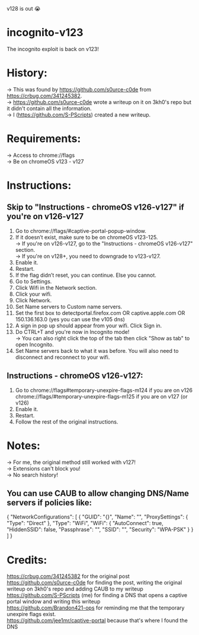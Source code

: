v128 is out 😭

# incognito-v123
The incognito exploit is back on v123!

# History:
-> This was found by https://github.com/s0urce-c0de from https://crbug.com/341245382. <br> 
-> https://github.com/s0urce-c0de wrote a writeup on it on 3kh0's repo but it didn't contain all the information. <br> 
-> I (https://github.com/S-PScripts) created a new writeup. <br> 

# Requirements:
-> Access to chrome://flags <br> 
-> Be on chromeOS v123 - v127 <br> 

# Instructions:
## Skip to "Instructions - chromeOS v126-v127" if you're on v126-v127
1. Go to chrome://flags/#captive-portal-popup-window.
2. If it doesn’t exist, make sure to be on chromeOS v123-125. <br> 
   -> If you're on v126-v127, go to the "Instructions - chromeOS v126-v127" section. <br> 
   -> If you're on v128+, you need to downgrade to v123-v127. <br> 
3. Enable it.
4. Restart.
5. If the flag didn’t reset, you can continue. Else you cannot.
6. Go to Settings.
7. Click Wifi in the Network section.
8. Click your wifi.
9. Click Network.
10. Set Name servers to Custom name servers.
11. Set the first box to detectportal.firefox.com OR captive.apple.com OR 150.136.163.0 (yes you can use the v105 dns)
12. A sign in pop up should appear from your wifi. Click Sign in.
13. Do CTRL+T and you're now in Incognito mode! <br>
   -> You can also right click the top of the tab then click "Show as tab" to open Incognito. <br>
15. Set Name servers back to what it was before. You will also need to disconnect and reconnect to your wifi.

## Instructions - chromeOS v126-v127:
1. Go to chrome://flags#temporary-unexpire-flags-m124 if you are on v126 <br> 
         chrome://flags/#temporary-unexpire-flags-m125 if you are on v127 (or v126) <br> 
2. Enable it.
3. Restart.
4. Follow the rest of the original instructions.

# Notes:
-> For me, the original method still worked with v127! <br>
-> Extensions can't block you! <br>
-> No search history! <br>

## You can use CAUB to allow changing DNS/Name servers if policies like:

{
   "NetworkConfigurations": [ {
      "GUID": "{<redacted>}",
      "Name": "<redacted>",
      "ProxySettings": {
         "Type": "Direct"
      },
      "Type": "WiFi",
      "WiFi": {
         "AutoConnect": true,
         "HiddenSSID": false,
         "Passphrase": "<redacted>",
         "SSID": "<redacted>",
         "Security": "WPA-PSK"
      }
   } ]
}


# Credits:
https://crbug.com/341245382 for the original post <br>
https://github.com/s0urce-c0de for finding the post, writing the original writeup on 3kh0's repo and adding CAUB to my writeup <br>
https://github.com/S-PScripts (me) for finding a DNS that opens a captive portal window and writing this writeup <br>
https://github.com/Brandon421-ops for reminding me that the temporary unexpire flags exist. <br>
https://github.com/jee1mr/captive-portal because that's where I found the DNS <br>
